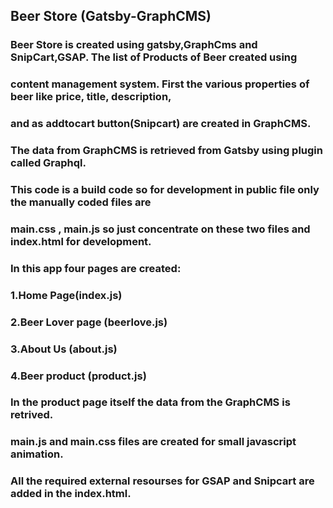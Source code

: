 ## Beer Store (Gatsby-GraphCMS)

### Beer Store is created using gatsby,GraphCms and SnipCart,GSAP. The list of Products of Beer created using

### content management system. First the various properties of beer like price, title, description,

### and as addtocart button(Snipcart) are created in GraphCMS.  

### The data from GraphCMS is retrieved from Gatsby using plugin called Graphql.

### This code is a build code so for development in public file only the manually coded files are 

### main.css , main.js so just concentrate on these two files and index.html for development.

### In this app four pages are created: 

### 1.Home Page(index.js) 

### 2.Beer Lover page (beerlove.js)

### 3.About Us (about.js)

### 4.Beer product (product.js)

### In the product page itself the data from the GraphCMS is retrived.

### main.js and main.css files are created for small javascript animation.

### All the required external resourses for GSAP and Snipcart are added in the index.html.
